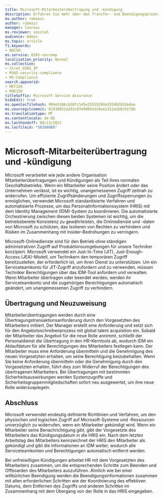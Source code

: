 ```yaml
---
title: Microsoft-Mitarbeiterübertragung und -kündigung
description: Erfahren Sie mehr über den Transfer- und Beendigungsprozess von Microsoft-Mitarbeitern in Microsoft 365
ms.author: robmazz
author: robmazz
manager: laurawi
ms.reviewer: sosstah
audience: Admin
ms.topic: article
f1.keywords:
- NOCSH
ms.service: O365-seccomp
localization_priority: Normal
ms.collection:
- Strat_O365_IP
- M365-security-compliance
- MS-Compliance
search.appverid:
- MET150
- MOE150
titleSuffix: Microsoft Service Assurance
hideEdit: true
ms.openlocfilehash: 999e5106cb50fc5d5e25555299a555992b2dedaa
ms.sourcegitcommit: 01938022a292c07e98041dc6ae1312a1b8c617db
ms.translationtype: MT
ms.contentlocale: de-DE
ms.lasthandoff: 08/13/2021
ms.locfileid: "58260888"
---
```

# <a name="microsoft-employee-transfer-and-termination"></a>Microsoft-Mitarbeiterübertragung und -kündigung

Microsoft verarbeitet wie jede andere Organisation Mitarbeiterübertragungen und Kündigungen als Teil ihres normalen Geschäftsbetriebs. Wenn ein Mitarbeiter seine Position ändert oder das Unternehmen verlässt, ist es wichtig, unangemessenen Zugriff zeitnah zu widerrufen. Um effiziente Zugriffsänderungen und Zugriffssperrungen zu ermöglichen, verwendet Microsoft standardisierte Verfahren und automatisierte Prozesse, um das Personalinformationssystem (HRIS) mit dem Identity Management (IDM)-System zu koordinieren. Die automatisierte Orchestrierung zwischen diesen beiden Systemen ist wichtig, um die betriebsbereite Konsistenz zu gewährleisten, die Onlinedienste und -daten von Microsoft zu schützen, das Isolieren von Rechten zu verhindern und Risiken im Zusammenhang mit Insider-Bedrohungen zu verringern.

Microsoft-Onlinedienste sind für den Betrieb ohne ständigen administrativen Zugriff auf Produktionsumgebungen für unsere Techniker konzipiert. Microsoft verwendet ein Just-In-Time (JIT), Just-Enough-Access (JEA)-Modell, um Technikern den temporären Zugriff bereitzustellen, der erforderlich ist, um ihren Dienst zu unterstützen. Um ein Serviceteamkonto für JIT-Zugriff anzufordern und zu verwenden, müssen Techniker Berechtigungen über das IDM-Tool anfordern und verwalten. Wenn Mitarbeiter übertragen oder beendet werden, werden ihr Serviceteamkonto und die zugehörigen Berechtigungen automatisch geändert, um unangemessenen Zugriff zu verhindern.

## <a name="transfer-and-reassignment"></a>Übertragung und Neuzuweisung

Mitarbeiterübertragungen werden durch eine Übertragungstransaktionsanforderung durch den Vorgesetzten des Mitarbeiters initiiert. Der Manager erstellt eine Anforderung und setzt sich für den Angebotsschreibenprozess mit global talent acquisition ein. Sobald der Mitarbeiter das Angebot für die neue Rolle annimmt, schließt der Personaldienst die Übertragung in den HR-Kerntools ab, wodurch IDM ein Ablaufdatum für alle Berechtigungen des Mitarbeiters festlegen kann. Der Mitarbeiter muss eine Anforderung übermitteln und die Genehmigung des neuen Vorgesetzten erhalten, um seine Berechtigung beizubehalten. Wenn Sie keine Anforderung übermitteln oder die Genehmigung durch den Vorgesetzten erhalten, führt dies zum Widerruf der Berechtigungen des übertragenen Mitarbeiters. Bei Übertragungen mit bestimmten Sicherheitsauswirkungen werden Systemzugriffe und Sicherheitsgruppenmitgliedschaften sofort neu ausgewertet, um ihre neue Rolle widerzuspiegeln.

## <a name="termination"></a>Abschluss

Microsoft verwendet eindeutig definierte Richtlinien und Verfahren, um den physischen und logischen Zugriff auf Microsoft-Systeme und -Ressourcen unverzüglich zu widerrufen, wenn ein Mitarbeiter gekündigt wird. Wenn ein Mitarbeiter seine Benachrichtigung gibt, gibt der Vorgesetzte des Mitarbeiters das Kündigungsdatum in die HRIS ein. Nach dem letzten Arbeitstag des Mitarbeiters kennzeichnet der HRIS den Mitarbeiter als gekündigt und gibt die Informationen an IDM weiter, wodurch alle Serviceteamkonten und Berechtigungen automatisch entfernt werden.

Bei unfreiwilligen Kündigungen arbeitet HR mit dem Vorgesetzten des Mitarbeiters zusammen, um die entsprechenden Schritte zum Beenden und Offboarden des Mitarbeiters auszuführen. Ähnlich wie bei einer willkürlichen Beendigung werden die Beendigungsinformationen zusammen mit allen erforderlichen Schritten wie der Koordinierung des effektiven Datums, dem Entfernen des Zugriffs und anderen Schritten im Zusammenhang mit dem Übergang von der Rolle in das HRIS eingegeben.
